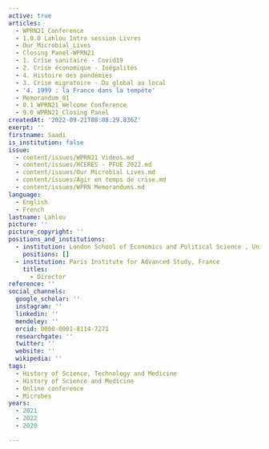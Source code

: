 ```yaml
---
active: true
articles:
  - WPRN21_Conference
  - 1.0.0 Lahlou Intro session Livres
  - Our_Microbial_Lives
  - Closing Panel-WPRN21
  - 1. Crise sanitaire - Covid19
  - 2. Crise économique - Inégalités
  - 4. Histoire des pandémies
  - 3. Crise migratoire - Du global au local
  - '4. 1999 : la France dans la tempête'
  - Memorandum_01
  - 0.1_WPRN21_Welcome Conference
  - 9.0_WPRN21_Closing Panel
createdAt: '2022-09-21T08:08:29.836Z'
exerpt: ''
firstname: Saadi
is_institution: false
issue:
  - content/issues/WPRN21 Videos.md
  - content/issues/HCERES - PFUE 2022.md
  - content/issues/Our Microbial Lives.md
  - content/issues/Agir en temps de crise.md
  - content/issues/WPRN Memorandums.md
language:
  - English
  - French
lastname: Lahlou
picture: ''
picture_copyright: ''
positions_and_institutions:
  - institution: London School of Economics and Political Science , United Kingdom
    positions: []
  - institution: Paris Institute for Advanced Study, France
    titles:
      - Director
reference: ''
social_channels:
  google_scholar: ''
  instagram: ''
  linkedin: ''
  mendeley: ''
  orcid: 0000-0001-8114-7271
  researchgate: ''
  twitter: ''
  website: ''
  wikipedia: ''
tags:
  - History of Science, Technology and Medicine
  - History of Science and Medicine
  - Online conference
  - Microbes
years:
  - 2021
  - 2022
  - 2020

---
```

